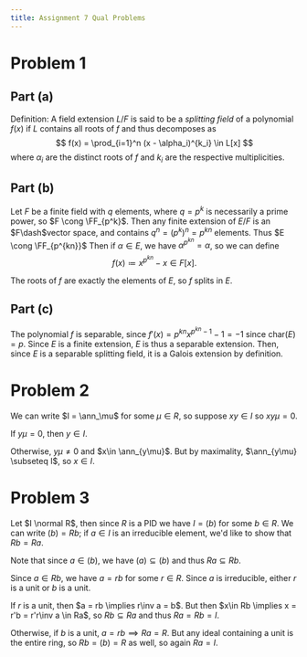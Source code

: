 ```yaml
---
title: Assignment 7 Qual Problems
---
```


# Problem 1

## Part (a)

Definition: A field extension $L/F$ is said to be a *splitting field* of a polynomial $f(x)$ if $L$ contains all roots of $f$ and thus decomposes as 
$$
f(x) = \prod_{i=1}^n (x - \alpha_i)^{k_i} \in L[x]
$$
where $\alpha_i$ are the distinct roots of $f$ and $k_i$ are the respective multiplicities.

## Part (b)
Let $F$ be a finite field with $q$ elements, where $q=p^k$ is necessarily a prime power, so $F \cong \FF_{p^k}$.
Then any finite extension of $E/F$ is an $F\dash$vector space, and contains $q^n = (p^{k})^n = p^{kn}$ elements.
Thus $E \cong \FF_{p^{kn}}$
Then if $\alpha \in E$, we have $\alpha^{p^{kn}} = \alpha$, so we can define 
$$
f(x) \coloneqq x^{p^{kn}} - x \in F[x].
$$

The roots of $f$ are exactly the elements of $E$, so $f$ splits in $E$. 


## Part (c)

The polynomial $f$ is separable, since $f'(x) = p^{kn}x^{p^{kn}-1} - 1 = -1$ since $\mathrm{char}(E) = p$.
Since $E$ is a finite extension, $E$ is thus a separable extension.
Then, since $E$ is a separable splitting field, it is a Galois extension by definition.

# Problem 2

We can write $I = \ann_\mu$ for some $\mu \in R$, so suppose $xy \in I$ so $xy\mu = 0$.

If $y\mu = 0$, then $y\in I$. 

Otherwise, $y\mu \neq 0$ and $x\in \ann_{y\mu}$.
But by maximality, $\ann_{y\mu} \subseteq I$, so $x\in I$.


# Problem 3
Let $I \normal R$, then since $R$ is a PID we have $I = (b)$ for some $b\in R$.
We can write $(b) = Rb$; if $a\in I$ is an irreducible element, we'd like to show that $Rb = Ra$.

Note that since $a \in (b)$, we have $(a) \subseteq (b)$ and thus $Ra \subseteq Rb$.

Since $a\in Rb$, we have $a = rb$ for some $r\in R$.
Since $a$ is irreducible, either $r$ is a unit or $b$ is a unit.

If $r$ is a unit, then $a = rb \implies r\inv a = b$. But then $x\in Rb \implies x = r'b = r'r\inv a \in Ra$, so $Rb \subseteq Ra$ and thus $Ra = Rb = I$.

Otherwise, if $b$ is a unit, $a = rb \implies Ra = R$. But any ideal containing a unit is the entire ring, so $Rb = (b) = R$ as well, so again $Ra = I$.
